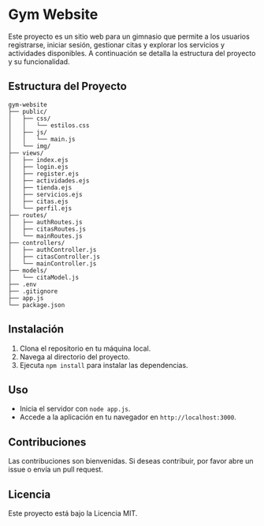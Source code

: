 # Gym Website

Este proyecto es un sitio web para un gimnasio que permite a los usuarios registrarse, iniciar sesión, gestionar citas y explorar los servicios y actividades disponibles. A continuación se detalla la estructura del proyecto y su funcionalidad.

## Estructura del Proyecto

```
gym-website
├── public/
│   ├── css/
│   │   └── estilos.css
│   ├── js/
│   │   └── main.js
│   └── img/
├── views/
│   ├── index.ejs
│   ├── login.ejs
│   ├── register.ejs
│   ├── actividades.ejs
│   ├── tienda.ejs
│   ├── servicios.ejs
│   ├── citas.ejs
│   └── perfil.ejs
├── routes/
│   ├── authRoutes.js
│   ├── citasRoutes.js
│   └── mainRoutes.js
├── controllers/
│   ├── authController.js
│   ├── citasController.js
│   └── mainController.js
├── models/
│   └── citaModel.js
├── .env
├── .gitignore
├── app.js
└── package.json
```

## Instalación

1. Clona el repositorio en tu máquina local.
2. Navega al directorio del proyecto.
3. Ejecuta `npm install` para instalar las dependencias.

## Uso

- Inicia el servidor con `node app.js`.
- Accede a la aplicación en tu navegador en `http://localhost:3000`.

## Contribuciones

Las contribuciones son bienvenidas. Si deseas contribuir, por favor abre un issue o envía un pull request.

## Licencia

Este proyecto está bajo la Licencia MIT.